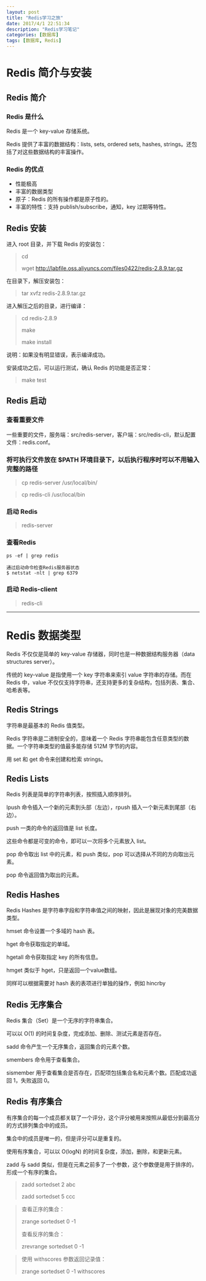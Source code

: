 ```yaml
---
layout: post
title: "Redis学习之旅"
date: 2017/4/1 22:51:34  
description: "Redis学习笔记"
categories: [数据库]
tags: [数据库, Redis]
---
```


# Redis 简介与安装


## Redis 简介


### Redis 是什么

Redis 是一个 key-value 存储系统。

Redis 提供了丰富的数据结构：lists, sets, ordered sets, hashes, strings。还包括了对这些数据结构的丰富操作。

### Redis 的优点

* 性能极高
* 丰富的数据类型
* 原子：Redis 的所有操作都是原子性的。
* 丰富的特性：支持 publish/subscribe，通知，key 过期等特性。

## Redis 安装


进入 root 目录，并下载 Redis 的安装包：

> cd 
> 
> wget http://labfile.oss.aliyuncs.com/files0422/redis-2.8.9.tar.gz

在目录下，解压安装包：

> tar xvfz redis-2.8.9.tar.gz

进入解压之后的目录，进行编译：

> cd redis-2.8.9 
> 
> make 
> 
> make install

说明：如果没有明显错误，表示编译成功。

安装成功之后，可以运行测试，确认 Redis 的功能是否正常：

> make test

## Redis 启动

### 查看重要文件

一些重要的文件，服务端：src/redis-server，客户端：src/redis-cli，默认配置文件：redis.conf。

### 将可执行文件放在 $PATH 环境目录下，以后执行程序时可以不用输入完整的路径

> cp redis-server /usr/local/bin/

> cp redis-cli /usr/local/bin

### 启动 Redis

> redis-server

### 查看Redis

	ps -ef | grep redis

	通过启动命令检查Redis服务器状态
	$ netstat -nlt | grep 6379

### 启动 Redis-client

> redis-cli


-------------


# Redis 数据类型

Redis 不仅仅是简单的 key-value 存储器，同时也是一种数据结构服务器（data structures server）。

传统的 key-value 是指使用一个 key 字符串来索引 value 字符串的存储。而在 Redis 中，value 不仅仅支持字符串，还支持更多的复杂结构，包括列表、集合、哈希表等。

## Redis Strings 

字符串是最基本的 Redis 值类型。

Redis 字符串是二进制安全的，意味着一个 Redis 字符串能包含任意类型的数据。一个字符串类型的值最多能存储 512M 字节的内容。

用 set 和 get 命令来创建和检索 strings。

## Redis Lists

Redis 列表是简单的字符串列表，按照插入顺序排列。

lpush 命令插入一个新的元素到头部（左边），rpush 插入一个新元素到尾部（右边）。

push 一类的命令的返回值是 list 长度。

这些命令都是可变的命令，即可以一次将多个元素放入 list。

pop 命令取出 list 中的元素，和 push 类似，pop 可以选择从不同的方向取出元素。

pop 命令返回值为取出的元素。

## Redis Hashes

Redis Hashes 是字符串字段和字符串值之间的映射，因此是展现对象的完美数据类型。

hmset 命令设置一个多域的 hash 表。

hget 命令获取指定的单域。

hgetall 命令获取指定 key 的所有信息。

hmget 类似于 hget，只是返回一个value数组。

同样可以根据需要对 hash 表的表项进行单独的操作，例如 hincrby

## Redis 无序集合

Redis 集合（Set）是一个无序的字符串集合。

可以以 O(1) 的时间复杂度，完成添加、删除、测试元素是否存在。

sadd 命令产生一个无序集合，返回集合的元素个数。

smembers 命令用于查看集合。

sismember 用于查看集合是否存在，匹配项包括集合名和元素个数。匹配成功返回 1，失败返回 0。

## Redis 有序集合

有序集合的每一个成员都关联了一个评分，这个评分被用来按照从最低分到最高分的方式排列集合中的成员。

集合中的成员是唯一的，但是评分可以是重复的。

使用有序集合，可以以 O(logN) 的时间复杂度，添加，删除，和更新元素。

zadd 与 sadd 类似，但是在元素之前多了一个参数，这个参数便是用于排序的，形成一个有序的集合。
> zadd sortedset 2 abc
> 
> zadd sortedset 5 ccc

> 查看正序的集合：
> 
> zrange sortedset 0 -1
> 
> 查看反序的集合：
> 
> zrevrange sortedset 0 -1 

> 使用 withscores 参数返回记录值：
> 
> zrange sortedset 0 -1 withscores


